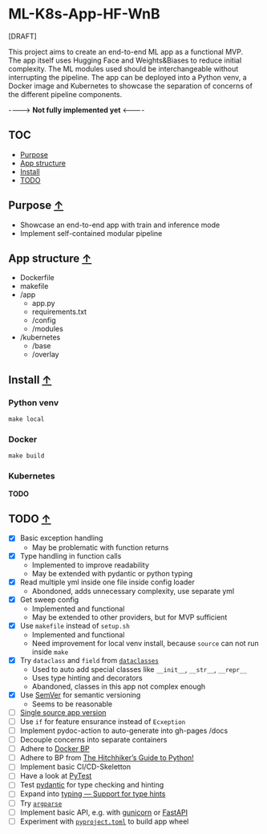 # ML-K8s-App-HF-WnB

[DRAFT]

This project aims to create an end-to-end ML app as a functional MVP.  
The app itself uses Hugging Face and Weights&amp;Biases to reduce initial complexity. The ML modules used should be interchangeable without interrupting the pipeline. The app can be deployed into a Python venv, a Docker image and Kubernetes to showcase the separation of concerns of the different pipeline components. 

----> **Not fully implemented yet** <----

## TOC

* [Purpose](#purpose-)
* [App structure](#app-structure-)
* [Install](#install-)
* [TODO](#todo-)

## Purpose [↑](#ml-k8s-app-hf-wnb)

* Showcase an end-to-end app with train and inference mode
* Implement self-contained modular pipeline

## App structure [↑](#ml-k8s-app-hf-wnb)

* Dockerfile
* makefile
* /app
  * app.py
  * requirements.txt
  * /config
  * /modules
* /kubernetes
  * /base
  * /overlay

## Install [↑](#ml-k8s-app-hf-wnb)

### Python venv

`make local`

### Docker

`make build`

### Kubernetes

**TODO**

## TODO [↑](#ml-k8s-app-hf-wnb)

* [x] Basic exception handling
  * May be problematic with function returns
* [x] Type handling in function calls
  * Implemented to improve readability
  * May be extended with pydantic or python typing
* [x] Read multiple yml inside one file inside config loader
  * Abondoned, adds unnecessary complexity, use separate yml
* [x] Get sweep config
  * Implemented and functional
  * May be extended to other providers, but for MVP sufficient
* [x] Use `makefile` instead of `setup.sh`
  * Implemented and functional
  * Need improvement for local venv install, because `source` can not run inside `make`
* [x] Try `dataclass` and `field` from [`dataclasses`](https://docs.python.org/3/library/dataclasses.html)
  * Used to auto add special classes like `__init__`, `__str__`, `__repr__`
  * Uses type hinting and decorators
  * Abandoned, classes in this app not complex enough
* [x] Use [SemVer](https://semver.org/) for semantic versioning
  * Seems to be reasonable
* [ ] [Single source app version](https://packaging.python.org/guides/single-sourcing-package-version/)
* [ ] Use `if` for feature ensurance instead of `Ecxeption`
* [ ] Implement pydoc-action to auto-generate into gh-pages /docs
* [ ] Decouple concerns into separate containers
* [ ] Adhere to [Docker BP](https://docs.docker.com/develop/develop-images/dockerfile_best-practices/)
* [ ] Adhere to BP from [The Hitchhiker’s Guide to Python!](https://docs.python-guide.org/)
* [ ] Implement basic CI/CD-Skeletton
* [ ] Have a look at [PyTest](http://pytest.org/)
* [ ] Test [pydantic](https://pydantic-docs.helpmanual.io/) for type checking and hinting
* [ ] Expand into [typing — Support for type hints](https://docs.python.org/3/library/typing.html)
* [ ] Try [`argparse`](https://docs.python.org/3/library/argparse.html)
* [ ] Implement basic API, e.g. with [gunicorn](https://github.com/benoitc/gunicorn) or [FastAPI](https://github.com/tiangolo/fastapi)
* [ ] Experiment with [`pyproject.toml`](https://pip.pypa.io/en/stable/reference/build-system/pyproject-toml/) to build app wheel